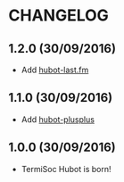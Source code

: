 # CHANGELOG

## 1.2.0 (30/09/2016)

* Add [hubot-last.fm](https://github.com/derekpeterson/hubot-last-fm)

## 1.1.0 (30/09/2016)

* Add [hubot-plusplus](https://github.com/ajacksified/hubot-plusplus)

## 1.0.0 (30/09/2016)

* TermiSoc Hubot is born!
